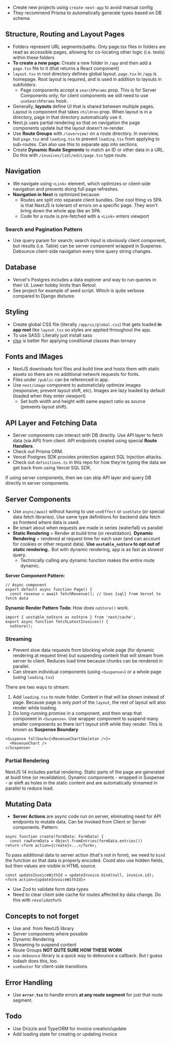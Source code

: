 - Create new projects using `create-next-app` to avoid manual config
- They recommend Prisma to automatically generate types based on DB schema

## Structure, Routing and Layout Pages
- Folders represent URL segments/paths. Only page.tsx files in folders are read as accessible pages, allowing for co-locating other logic (i.e. tests) within these folders
- **To create a new page**: Create a new folder in `/app` and then add a `page.tsx` file to it (that returns a React component)
- `layout.tsx` in root directory defines global layout. `page.tsx` in `/app` is homepage. Root layout is required, and is used in addition to layouts in subfolders.
  - Page components accept a `searchParams` prop. This is for Server Components only; for client components we still need to use `useSearchParams` hook.
- Generally, **layouts** define UI that is shared between multiple pages. Layout is component that takes `children` prop. When layout is in a directory, page in that directory automatically use it.
- Next.js uses partial rendering so that on navigation the page components update but the layout doesn't re-render.
- Use **Route Groups** with `/(overview)` on a route directory. In overview, but `page.tsx` and `loading.tsx` to prevent `loading.tsx` from applying to sub-routes. Can also use this to separate app into sections.
- Create **Dynamic Route Segments** to match an ID or other data in a URL. Do this with `/invoices/[id]/edit/page.tsx` type route.

## Navigation
- We navigate using `<Link>` element, which optimizes or client-side navigation and prevents doing full page refreshes.
- **Navigation in Next** is optimized because:
    - Routes are split into separate client bundles. One cool thing vs SPA is that NextJS is tolerant of errors on a specific page. They won't bring down the whole app like an SPA.
    - Code for a route is pre-fetched with a `<Link>` enters viewport

### Search and Pagination Pattern
- Use query param for search; search input is obviously client component, but results (i.e. Table) can be server component wrapped in Suspense. Debounce client-side navigation every time query string changes.

## Database
- Vercel's Postgres includes a data explorer and way to run queries in their UI. Lower hobby limits than Retool.
- See project for example of seed script. Which is quite verbose compared to Django dixtures

## Styling
- Create global CSS file (literally `/app/ui/global.css`) that gets loaded **in app root** like `layout.tsx` so styles are applied throughout the app.
- To use SASS: Literally just install sass
- [clsx](https://www.npmjs.com/package/clsx) is better flor applying conditional classes than ternary

## Fonts and IMages
- NextJS downloads font files and build time and hosts them with static assets so there are no additional network requests for fonts.
- Files under `/public` can be referenced in app.
- Use `next/image` component to automaticlaly optimize images (responsive; prevent layout shift, etc). Images are lazy loaded by default (loaded when they enter viewport)
    - Set both width and height with same aspect ratio as source (prevents layout shift).

## API Layer and Fetching Data
- Server components can interact with DB directly. Use API layer to fetch data (via API) from client. API endpoints created using special **Route Handlers**.
- Check out Prisma ORM.
- Vercel Postgres SDK provides protection against SQL Injection attacks.
- Check out `definitions.ts` in this repo for how they're typing the data we get back from using Vercel SQL SDK.

If using server components, then we can skip API layer and query DB directly in server components.

## Server Components
- Use `async/await` without having to use `useEffect` or `useState` (or special data fetch libraries). Use same type definitions for backend data fetch as frontend where data is used.
- Be smart about when requests are made in series (waterfall) vs parallel
- **Static Rendering** = Render at build time (or revalidation). **Dynamic Rendering** = rendered at request time for each user (and can account for cookies or other request data). **Use `unstable_noStore` to opt out of static rendering.**. But with dynamic rendering, app is as fast as _slowest_ query.
  - Technically calling any dynamic function makes the entire route dynamic.

**Server Component Pattern:**
```
// Async component
export default async function Page() {
  const revenue = await fetchRevenue(); // Uses {sql} from Vercel to fetch data
```

**Dynamic Render Pattern**
**Todo**: How does `noStore()` work.
```
import { unstable_noStore as noStore } from 'next/cache';
export async function fetchLatestInvoices() {
  noStore();
```

### Streaming
- Prevent slow data requests from blocking whole page (for dynamic rendering at request time) but suspending content that will stream from server to client. Reduces load time because chunks can be rendered in parallel.
- Can stream individual components (using `<Suspense>`) or a whole page (using `loading.tsx`)

There are two ways to stream:
1. Add `loading.tsx` to route folder. Content in that will be shown instead of page. Because page is only _part_ of the `layout`, the rest of layout will also render while loading.
2. Do long-running promise in a component, and then wrap that component in `<Suspense>`. Use wrapper component to suspend many smaller components so there isn't layout shift while they render. This is known as **Suspense Boundary**
```
<Suspense fallback={<RevenueChartSkeleton />}>
  <RevenueChart />
</Suspense>
```

### Partial Rendering
NextJS 14 includes partial rendering. Static parts of the page are generated at buidl time (or revalidation). Dynamic components - wrapped in Suspense - ar eleft as holes in the static content and are automatically streamed in parallel to reduce load.

## Mutating Data
- **Server Actions** are async code run on server, eliminating need for API endpoints to mutate data. Can be invoked from Client or Server components.
Pattern:
```
async function create(formData: FormData) {
  const rawFormData = Object.fromEntries(formData.entries())
return <form action={create}>...</form>;
```

To pass additional data to server action (that's not in form), we need to `bind` the function so that data is properly encoded. Could also use hidden fields, but then values are visible in HTML source.
```
const updateInvoiceWithId = updateInvoice.bind(null, invoice.id);
<form action={updateInvoiceWithId}>
```

- Use Zod to validate form data types
- Need to clear client side cache for routes affected by data change. Do this with `revalidatPath`

## Concepts to not forget
- Use <link> and <image> from NextJS library
- Server components where possible
- Dynamic Rendering
- Streaming to suspend content
- Route Groups **NOT QUTE SURE HOW THESE WORK**
- `use-debounce` library is a quick way to debounce a callback. But I guess lodash does this, too.
- `useRouter` for client-side transitions

## Error Handling
- Use **`error.tsx`** to handle errors **at any route segment** for just that route segment.

## Todo
- Use Drizzle and TypeORM for invoice creation/update
- Add loading state for creating or updating invoice